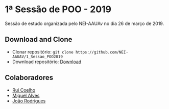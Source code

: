 # 1ª Sessão de POO - 2019
Sessão de estudo organizada pelo NEI-AAUAv no dia 26 de março de 2019.

## Download and Clone
* Clonar repositório: `git clone https://github.com/NEI-AAUAV/1_Sessao_POO2019`
* Download repositório: [Download](https://github.com/NEI-AAUAV/1_Sessao_POO2019/archive/master.zip)

## Colaboradores
* [Rui Coelho](https://github.com/user-cube)
* [Miguel Alves](https://github.com/miguelfradinho)
* [João Rodrigues](https://github.com/joaosilva9)
